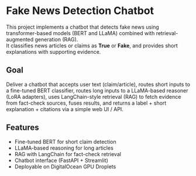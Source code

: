 # Fake News Detection Chatbot

This project implements a chatbot that detects fake news using transformer-based models (BERT and LLaMA) combined with retrieval-augmented generation (RAG).  
It classifies news articles or claims as **True** or **Fake**, and provides short explanations with supporting evidence.

## Goal
Deliver a chatbot that accepts user text (claim/article), routes short inputs to a fine-tuned BERT classifier, routes long inputs to a LLaMA-based reasoner (LoRA adapters), uses LangChain-style retrieval (RAG) to fetch evidence from fact-check sources, fuses results, and returns a label + short explanation + citations via a simple web UI / API.

## Features
- Fine-tuned BERT for short claim detection
- LLaMA-based reasoning for long articles
- RAG with LangChain for fact-check retrieval
- Chatbot interface (FastAPI + Streamlit)
- Deployable on DigitalOcean GPU Droplets
